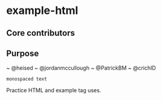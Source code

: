 # example-html

## Core contributors

## Purpose

~ @heised
~ @jordanmccullough
~ @PatrickBM
~ @crichID

```
monospaced text
```

Practice HTML and example tag uses.
